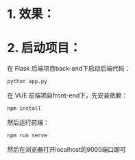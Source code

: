 # 1. 效果：



# 2. 启动项目：

在 Flask 后端项目back-end下启动后端代码：

```bash
python app.py
```

在 VUE 前端项目front-end下，先安装依赖：

```bash
npm install
```

然后运行前端：

```bash
npm run serve
```

然后在浏览器打开localhost的9000端口即可
